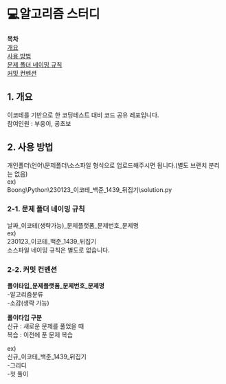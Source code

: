 # 💻알고리즘 스터디
  
**목차**  
[개요](#1-개요)  
[사용 방법](#2-사용-방법)  
[문제 폴더 네이밍 규칙](#2-1-문제-폴더-네이밍-규칙)  
[커밋 컨벤션](#2-2-커밋-컨벤션)

## 1. 개요
이코테를 기반으로 한 코딩테스트 대비 코드 공유 레포입니다.  
참여인원 : 부웅이, 굥초보

## 2. 사용 방법
개인폴더\언어\문제폴더\소스파일 형식으로 업로드해주시면 됩니다.(별도 브랜치 분리는 없음)  
ex)  
Boong\Python\230123_이코테_백준_1439_뒤집기\solution.py  

### 2-1. 문제 폴더 네이밍 규칙
날짜_이코테(생략가능)_문제플랫폼_문제번호_문제명  
ex)  
230123_이코테_백준_1439_뒤집기  
소스파일 네이밍 규칙은 별도로 없습니다.  

### 2-2. 커밋 컨벤션
**풀이타입_문제플랫폼_문제번호_문제명**  
-알고리즘분류  
-소감(생략 가능)
 
**풀이타입 구분**  
신규 : 새로운 문제를 풀었을 때  
복습 : 이전에 푼 문제 복습

ex)  
신규_이코테_백준_1439_뒤집기  
-그리디  
-첫 풀이
